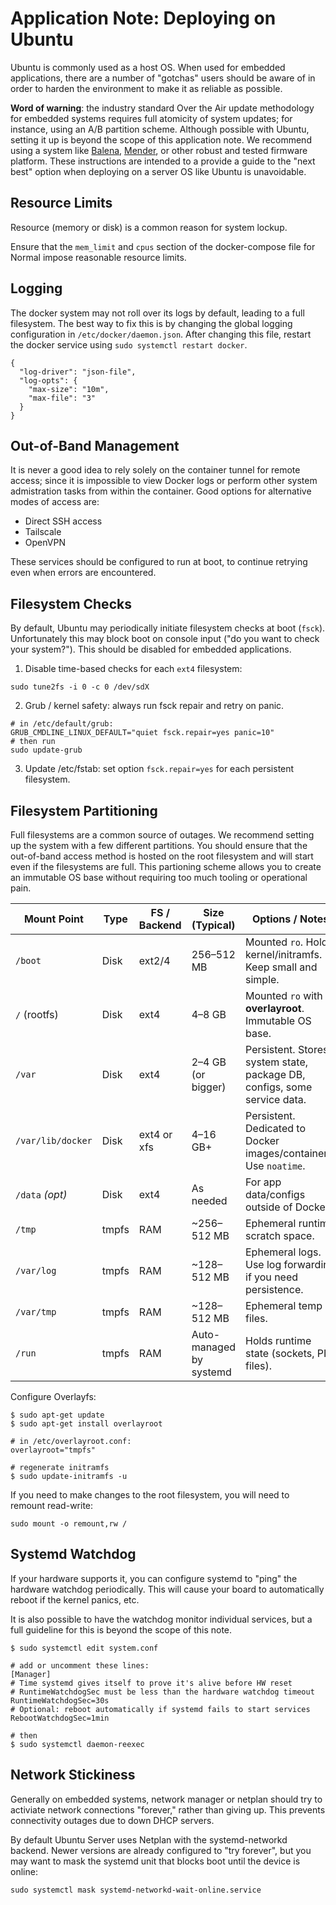 Application Note: Deploying on Ubuntu
===================

Ubuntu is commonly used as a host OS.  When used for embedded applications, there are a number of "gotchas" users should be aware of in order to harden the environment to make it as reliable as possible.

**Word of warning**: the industry standard Over the Air update methodology for embedded systems requires full atomicity of system updates; for instance, using an A/B partition scheme.  Although possible with Ubuntu, setting it up is beyond the scope of this application note.  We recommend using a system like [Balena](https://www.balena.io), [Mender](https://mender.io), or other robust and tested firmware platform.  These instructions are intended to a provide a guide to the "next best" option when deploying on a server OS like Ubuntu is unavoidable.

Resource Limits
---------------

Resource (memory or disk) is a common reason for system lockup.

Ensure that the `mem_limit` and `cpus` section of the docker-compose file for Normal impose reasonable resource limits.

Logging
-------

The docker system may not roll over its logs by default, leading to a full filesystem.  The best way to fix this is by changing the global logging configuration in `/etc/docker/daemon.json`.  After changing this file, restart the docker service using `sudo systemctl restart docker`.

```
{
  "log-driver": "json-file",
  "log-opts": {
    "max-size": "10m",
    "max-file": "3" 
  }
}
```

Out-of-Band Management
----------------------

It is never a good idea to rely solely on the container tunnel for remote access; since it is impossible to view Docker logs or perform other system admistration tasks from within the container.  Good options for alternative modes of access are:
* Direct SSH access
* Tailscale
* OpenVPN

These services should be configured to run at boot, to continue retrying even when errors are encountered.

Filesystem Checks
-----------------
By default, Ubuntu may periodically initiate filesystem checks at boot (`fsck`).  Unfortunately this may block boot on console input ("do you want to check your system?").  This should be disabled for embedded applications.


1. Disable time-based checks for each `ext4` filesystem:
```
sudo tune2fs -i 0 -c 0 /dev/sdX
```

2. Grub / kernel safety: always run fsck repair and retry on panic.
```
# in /etc/default/grub:
GRUB_CMDLINE_LINUX_DEFAULT="quiet fsck.repair=yes panic=10"
# then run
sudo update-grub
```

3. Update /etc/fstab: set option `fsck.repair=yes` for each persistent filesystem.

Filesystem Partitioning
-----------------------

Full filesystems are a common source of outages.  We recommend setting up the system with a few different partitions.  You should ensure that the out-of-band access method is hosted on the root filesystem and will start even if the filesystems are full.  This partioning scheme allows you to create an immutable OS base without requiring too much tooling or operational pain.


| Mount Point       | Type  | FS / Backend | Size (Typical)          | Options / Notes                                                          |
| ----------------- | ----- | ------------ | ----------------------- | ------------------------------------------------------------------------ |
| `/boot`           | Disk  | ext2/4       | 256–512 MB              | Mounted `ro`. Holds kernel/initramfs. Keep small and simple.             |
| `/` (rootfs)      | Disk  | ext4         | 4–8 GB                  | Mounted `ro` with **overlayroot**. Immutable OS base.                    |
| `/var`            | Disk  | ext4         | 2–4 GB (or bigger)      | Persistent. Stores system state, package DB, configs, some service data. |
| `/var/lib/docker` | Disk  | ext4 or xfs  | 4–16 GB+                | Persistent. Dedicated to Docker images/containers. Use `noatime`.        |
| `/data` *(opt)*   | Disk  | ext4         | As needed               | For app data/configs outside of Docker.                                  |
| `/tmp`            | tmpfs | RAM          | \~256–512 MB            | Ephemeral runtime scratch space.                                         |
| `/var/log`        | tmpfs | RAM          | \~128–512 MB            | Ephemeral logs. Use log forwarding if you need persistence.              |
| `/var/tmp`        | tmpfs | RAM          | \~128–512 MB            | Ephemeral temp files.                                                    |
| `/run`            | tmpfs | RAM          | Auto-managed by systemd | Holds runtime state (sockets, PID files).                                |



Configure Overlayfs:

```
$ sudo apt-get update
$ sudo apt-get install overlayroot

# in /etc/overlayroot.conf:
overlayroot="tmpfs"

# regenerate initramfs
$ sudo update-initramfs -u

```


If you need to make changes to the root filesystem, you will need to remount read-write: 
```
sudo mount -o remount,rw /
```

Systemd Watchdog
----------------
If your hardware supports it, you can configure systemd to "ping" the hardware watchdog periodically.  This will cause your board to automatically reboot if the kernel panics, etc.

It is also possible to have the watchdog monitor individual services, but a full guideline for this is beyond the scope of this note.

```
$ sudo systemctl edit system.conf

# add or uncomment these lines:
[Manager]
# Time systemd gives itself to prove it's alive before HW reset
# RuntimeWatchdogSec must be less than the hardware watchdog timeout
RuntimeWatchdogSec=30s
# Optional: reboot automatically if systemd fails to start services
RebootWatchdogSec=1min

# then
$ sudo systemctl daemon-reexec
```

Network Stickiness
------------------

Generally on embedded systems, network manager or netplan should try to activiate network connections "forever," rather than giving up.  This prevents connectivity outages due to down DHCP servers.

By default Ubuntu Server uses Netplan with the systemd-networkd backend.  Newer versions are already configured to "try forever", but you may want to mask the systemd unit that blocks boot until the device is online:

```
sudo systemctl mask systemd-networkd-wait-online.service
```
